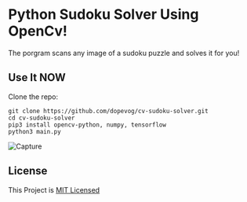 # Python Sudoku Solver Using OpenCv!
The porgram scans any image of a sudoku puzzle and solves it for you!
## Use It NOW
Clone the repo:
```
git clone https://github.com/dopevog/cv-sudoku-solver.git
cd cv-sudoku-solver
pip3 install opencv-python, numpy, tensorflow
python3 main.py
```
![Capture](https://user-images.githubusercontent.com/82938580/118829237-8f82e180-b8db-11eb-8fbe-bd317f6ccb08.PNG)

## License
This Project is [MIT Licensed](https://github.com/dopevog/cv-sudoku-solver/blob/main/LICENSE)
